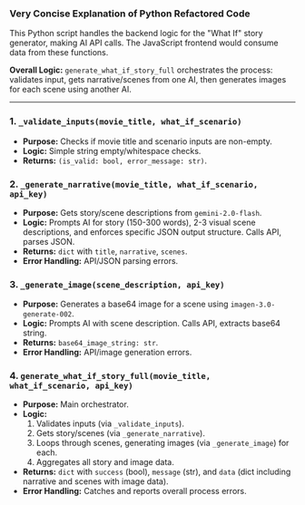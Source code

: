 
### Very Concise Explanation of Python Refactored Code

This Python script handles the backend logic for the "What If" story generator, making AI API calls. The JavaScript frontend would consume data from these functions.

**Overall Logic:** `generate_what_if_story_full` orchestrates the process: validates input, gets narrative/scenes from one AI, then generates images for each scene using another AI.

---

### 1. `_validate_inputs(movie_title, what_if_scenario)`

* **Purpose:** Checks if movie title and scenario inputs are non-empty.
* **Logic:** Simple string empty/whitespace checks.
* **Returns:** `(is_valid: bool, error_message: str)`.

### 2. `_generate_narrative(movie_title, what_if_scenario, api_key)`

* **Purpose:** Gets story/scene descriptions from `gemini-2.0-flash`.
* **Logic:** Prompts AI for story (150-300 words), 2-3 visual scene descriptions, and enforces specific JSON output structure. Calls API, parses JSON.
* **Returns:** `dict` with `title`, `narrative`, `scenes`.
* **Error Handling:** API/JSON parsing errors.

### 3. `_generate_image(scene_description, api_key)`

* **Purpose:** Generates a base64 image for a scene using `imagen-3.0-generate-002`.
* **Logic:** Prompts AI with scene description. Calls API, extracts base64 string.
* **Returns:** `base64_image_string: str`.
* **Error Handling:** API/image generation errors.

### 4. `generate_what_if_story_full(movie_title, what_if_scenario, api_key)`

* **Purpose:** Main orchestrator.
* **Logic:**
    1.  Validates inputs (via `_validate_inputs`).
    2.  Gets story/scenes (via `_generate_narrative`).
    3.  Loops through scenes, generating images (via `_generate_image`) for each.
    4.  Aggregates all story and image data.
* **Returns:** `dict` with `success` (bool), `message` (str), and `data` (dict including narrative and scenes with image data).
* **Error Handling:** Catches and reports overall process errors.
